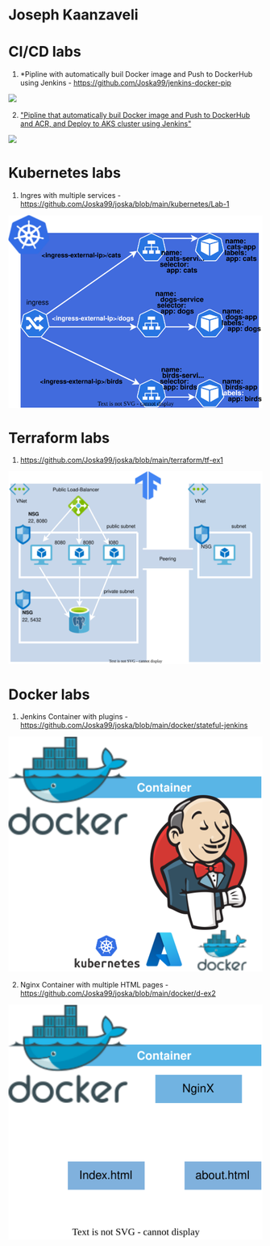 # Joseph Kaanzaveli
<p align="center">
<h1>CI/CD labs</h1>

1. *Pipline with automatically buil Docker image and Push to DockerHub using Jenkins - https://github.com/Joska99/jenkins-docker-pip
<img src="https://github.com/Joska99/jenkins-docker-pip/blob/main/diagram.drawio.svg">

2. ["Pipline that automatically buil Docker image and Push to DockerHub and ACR, and Deploy to AKS cluster using Jenkins"](https://github.com/Joska99/jeenkins-kubernetes-pip)
<img src="https://github.com/Joska99/jeenkins-kubernetes-pip/blob/main/diagram.drawio.svg">

<h1>Kubernetes labs</h1>

1. Ingres with multiple services - https://github.com/Joska99/joska/blob/main/kubernetes/Lab-1
<img src="https://github.com/Joska99/joska/blob/main/kubernetes/Lab-1/diagram.drawio.svg">

<h1>Terraform labs</h1>

1. https://github.com/Joska99/joska/blob/main/terraform/tf-ex1
<img src="https://github.com/Joska99/joska/blob/main/terraform/tf-ex1/diagram.drawio.svg">

<h1>Docker labs</h1>

1. Jenkins Container with plugins - https://github.com/Joska99/joska/blob/main/docker/stateful-jenkins
<img src="https://github.com/Joska99/joska/blob/main/docker/stateful-jenkins/diagram.drawio.svg">

2. Nginx Container with multiple HTML pages - https://github.com/Joska99/joska/blob/main/docker/d-ex2
<img src="https://github.com/Joska99/joska/blob/main/docker/d-ex2/diagram.drawio.svg">
</p>